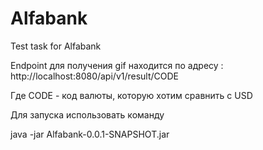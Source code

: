 # Alfabank
Test task for Alfabank


Endpoint для получения gif находится по адресу : 
http://localhost:8080/api/v1/result/CODE 

Где CODE - код валюты, которую хотим сравнить с USD

Для запуска использовать команду 

java -jar Alfabank-0.0.1-SNAPSHOT.jar
